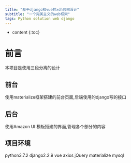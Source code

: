 ```yaml
---
title: "基于django和vue的xdh官网设计"
subtitle: "一个完美主义的web框架"
tags: Python solution web django
---
```




* content
{:toc}





# 前言
本项目是使用三段分离的设计
## 前台
使用materialize框架搭建的前台页面,后端使用的django写的接口
## 后台
使用Amazon UI 模板搭建的界面,管理各个部分的内容

## 项目环境
python3.7.2
django2.2.9
vue 
axios
jQuery
materialize
mysql

